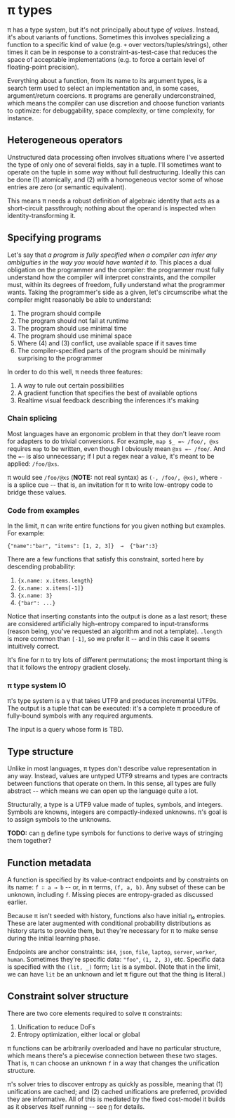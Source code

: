 # π types
π has a type system, but it's not principally about type _of values_. Instead, it's about variants of functions. Sometimes this involves specializing a function to a specific kind of value (e.g. `+` over vectors/tuples/strings), other times it can be in response to a constraint-as-test-case that reduces the space of acceptable implementations (e.g. to force a certain level of floating-point precision).

Everything about a function, from its name to its argument types, is a search term used to select an implementation and, in some cases, argument/return coercions. π programs are generally underconstrained, which means the compiler can use discretion and choose function variants to optimize: for debuggability, space complexity, or time complexity, for instance.


## Heterogeneous operators
Unstructured data processing often involves situations where I've asserted the type of only one of several fields, say in a tuple. I'll sometimes want to operate on the tuple in some way without full destructuring. Ideally this can be done (1) atomically, and (2) with a homogeneous vector some of whose entries are zero (or semantic equivalent).

This means π needs a robust definition of algebraic identity that acts as a short-circuit passthrough; nothing about the operand is inspected when identity-transforming it.


## Specifying programs
Let's say that _a program is fully specified when a compiler can infer any ambiguities in the way you would have wanted it to._ This places a dual obligation on the programmer and the compiler: the programmer must fully understand how the compiler will interpret constraints, and the compiler must, within its degrees of freedom, fully understand what the programmer wants. Taking the programmer's side as a given, let's circumscribe what the compiler might reasonably be able to understand:

1. The program should compile
2. The program should not fail at runtime
3. The program should use minimal time
4. The program should use minimal space
5. Where (4) and (3) conflict, use available space if it saves time
6. The compiler-specified parts of the program should be minimally surprising to the programmer

In order to do this well, π needs three features:

1. A way to rule out certain possibilities
2. A gradient function that specifies the best of available options
3. Realtime visual feedback describing the inferences it's making


### Chain splicing
Most languages have an ergonomic problem in that they don't leave room for adapters to do trivial conversions. For example, `map $_ =~ /foo/, @xs` requires `map` to be written, even though I obviously mean `@xs =~ /foo/`. And the `=~` is also unnecessary; if I put a regex near a value, it's meant to be applied: `/foo/@xs`.

π would see `/foo/@xs` (**NOTE:** not real syntax) as `(·, /foo/, @xs)`, where `·` is a splice cue -- that is, an invitation for π to write low-entropy code to bridge these values.


### Code from examples
In the limit, π can write entire functions for you given nothing but examples. For example:

```
{"name":"bar", "items": [1, 2, 3]}  →  {"bar":3}
```

There are a few functions that satisfy this constraint, sorted here by descending probability:

1. `{x.name: x.items.length}`
2. `{x.name: x.items[-1]}`
3. `{x.name: 3}`
4. `{"bar": ...}`

Notice that inserting constants into the output is done as a last resort; these are considered artificially high-entropy compared to input-transforms (reason being, you've requested an algorithm and not a template). `.length` is more common than `[-1]`, so we prefer it -- and in this case it seems intuitively correct.

It's fine for π to try lots of different permutations; the most important thing is that it follows the entropy gradient closely.


### π type system IO
π's type system is a γ that takes UTF9 and produces incremental UTF9s. The output is a tuple that can be executed: it's a complete π procedure of fully-bound symbols with any required arguments.

The input is a query whose form is TBD.


## Type structure
Unlike in most languages, π types don't describe value representation in any way. Instead, values are untyped UTF9 streams and types are contracts between functions that operate on them. In this sense, all types are fully abstract -- which means we can open up the language quite a lot.

Structurally, a type is a UTF9 value made of tuples, symbols, and integers. Symbols are knowns, integers are compactly-indexed unknowns. π's goal is to assign symbols to the unknowns.

**TODO:** can [η](eta.md) define type symbols for functions to derive ways of stringing them together?


## Function metadata
A function is specified by its value-contract endpoints and by constraints on its name: `f ∷ a → b` -- or, in π terms, `(f, a, b)`. Any subset of these can be unknown, including `f`. Missing pieces are entropy-graded as discussed earlier.

Because π isn't seeded with history, functions also have initial η₀ entropies. These are later augmented with conditional probability distributions as history starts to provide them, but they're necessary for π to make sense during the initial learning phase.

Endpoints are anchor constraints: `i64`, `json`, `file`, `laptop`, `server`, `worker`, `human`. Sometimes they're specific data: `"foo"`, `(1, 2, 3)`, etc. Specific data is specified with the `(lit, _)` form; `lit` is a symbol. (Note that in the limit, we can have `lit` be an unknown and let π figure out that the thing is literal.)


## Constraint solver structure
There are two core elements required to solve π constraints:

1. Unification to reduce DoFs
2. Entropy optimization, either local or global

π functions can be arbitrarily overloaded and have no particular structure, which means there's a piecewise connection between these two stages. That is, π can choose an unknown `f` in a way that changes the unification structure.

π's solver tries to discover entropy as quickly as possible, meaning that (1) unifications are cached; and (2) cached unifications are preferred, provided they are informative. All of this is mediated by the fixed cost-model it builds as it observes itself running -- see [η](eta.md) for details.

